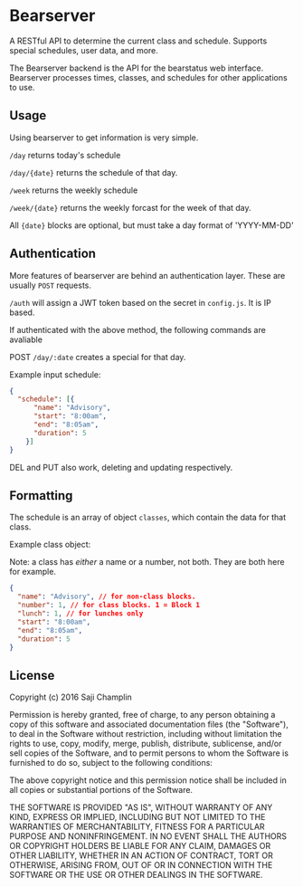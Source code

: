 # Bearserver
A RESTful API to determine the current class and schedule. Supports special schedules, user data, and more.

The Bearserver backend is the API for the bearstatus web interface. Bearserver processes times, classes, and schedules for other applications to use.




## Usage

Using bearserver to get information is very simple.

`/day` returns today's schedule

`/day/{date}` returns the schedule of that day.

`/week` returns the weekly schedule

`/week/{date}` returns the weekly forcast for the week of that day.

All `{date}` blocks are optional, but must take a day format of 'YYYY-MM-DD'

## Authentication

More features of bearserver are behind an authentication layer. These are usually `POST` requests.

`/auth` will assign a JWT token based on the secret in `config.js`. It is IP based.

If authenticated with the above method, the following commands are avaliable

POST `/day/:date` creates a special for that day.

Example input schedule:
```json
{
  "schedule": [{
      "name": "Advisory",
      "start": "8:00am",
      "end": "8:05am",
      "duration": 5
    }]
}

```

DEL and PUT also work, deleting and updating respectively. 



## Formatting

The schedule is an array of object `classes`, which contain the data for that class.

Example class object:

Note: a class has *either* a name or a number, not both. They are both here for example.

```json
{
  "name": "Advisory", // for non-class blocks.
  "number": 1, // for class blocks. 1 = Block 1
  "lunch": 1, // for lunches only
  "start": "8:00am",
  "end": "8:05am",
  "duration": 5
}
```



## License
Copyright (c) 2016 Saji Champlin


Permission is hereby granted, free of charge, to any person obtaining a copy of this software and associated documentation files (the "Software"), to deal in the Software without restriction, including without limitation the rights to use, copy, modify, merge, publish, distribute, sublicense, and/or sell copies of the Software, and to permit persons to whom the Software is furnished to do so, subject to the following conditions:

The above copyright notice and this permission notice shall be included in all copies or substantial portions of the Software.

THE SOFTWARE IS PROVIDED "AS IS", WITHOUT WARRANTY OF ANY KIND, EXPRESS OR IMPLIED, INCLUDING BUT NOT LIMITED TO THE WARRANTIES OF MERCHANTABILITY, FITNESS FOR A PARTICULAR PURPOSE AND NONINFRINGEMENT. IN NO EVENT SHALL THE AUTHORS OR COPYRIGHT HOLDERS BE LIABLE FOR ANY CLAIM, DAMAGES OR OTHER LIABILITY, WHETHER IN AN ACTION OF CONTRACT, TORT OR OTHERWISE, ARISING FROM, OUT OF OR IN CONNECTION WITH THE SOFTWARE OR THE USE OR OTHER DEALINGS IN THE SOFTWARE.
